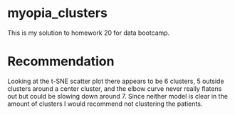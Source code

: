 # myopia_clusters
This is my solution to homework 20 for data bootcamp.


# Recommendation
Looking at the t-SNE scatter plot there appears to be 6 clusters, 5 outside clusters around a center cluster, and the elbow curve never really flatens out but could be slowing down around 7. Since neither model is clear in the amount of clusters I would recommend not clustering the patients.